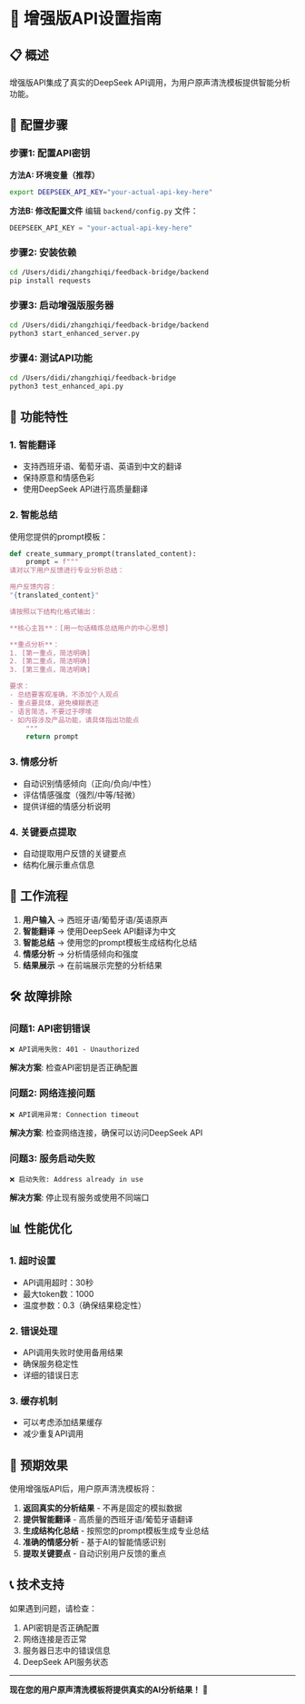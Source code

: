 # 🚀 增强版API设置指南

## 📋 概述

增强版API集成了真实的DeepSeek API调用，为用户原声清洗模板提供智能分析功能。

## 🔧 配置步骤

### 步骤1: 配置API密钥

**方法A: 环境变量（推荐）**
```bash
export DEEPSEEK_API_KEY="your-actual-api-key-here"
```

**方法B: 修改配置文件**
编辑 `backend/config.py` 文件：
```python
DEEPSEEK_API_KEY = "your-actual-api-key-here"
```

### 步骤2: 安装依赖

```bash
cd /Users/didi/zhangzhiqi/feedback-bridge/backend
pip install requests
```

### 步骤3: 启动增强版服务器

```bash
cd /Users/didi/zhangzhiqi/feedback-bridge/backend
python3 start_enhanced_server.py
```

### 步骤4: 测试API功能

```bash
cd /Users/didi/zhangzhiqi/feedback-bridge
python3 test_enhanced_api.py
```

## 🎯 功能特性

### 1. 智能翻译
- 支持西班牙语、葡萄牙语、英语到中文的翻译
- 保持原意和情感色彩
- 使用DeepSeek API进行高质量翻译

### 2. 智能总结
使用您提供的prompt模板：
```python
def create_summary_prompt(translated_content):
    prompt = f"""
请对以下用户反馈进行专业分析总结：

用户反馈内容：
"{translated_content}"

请按照以下结构化格式输出：

**核心主旨**：[用一句话精炼总结用户的中心思想]

**重点分析**：
1. [第一重点，简洁明确]
2. [第二重点，简洁明确] 
3. [第三重点，简洁明确]

要求：
- 总结要客观准确，不添加个人观点
- 重点要具体，避免模糊表述
- 语言简洁，不要过于啰嗦
- 如内容涉及产品功能，请具体指出功能点
    """
    return prompt
```

### 3. 情感分析
- 自动识别情感倾向（正向/负向/中性）
- 评估情感强度（强烈/中等/轻微）
- 提供详细的情感分析说明

### 4. 关键要点提取
- 自动提取用户反馈的关键要点
- 结构化展示重点信息

## 🔄 工作流程

1. **用户输入** → 西班牙语/葡萄牙语/英语原声
2. **智能翻译** → 使用DeepSeek API翻译为中文
3. **智能总结** → 使用您的prompt模板生成结构化总结
4. **情感分析** → 分析情感倾向和强度
5. **结果展示** → 在前端展示完整的分析结果

## 🛠️ 故障排除

### 问题1: API密钥错误
```
❌ API调用失败: 401 - Unauthorized
```
**解决方案**: 检查API密钥是否正确配置

### 问题2: 网络连接问题
```
❌ API调用异常: Connection timeout
```
**解决方案**: 检查网络连接，确保可以访问DeepSeek API

### 问题3: 服务启动失败
```
❌ 启动失败: Address already in use
```
**解决方案**: 停止现有服务或使用不同端口

## 📊 性能优化

### 1. 超时设置
- API调用超时：30秒
- 最大token数：1000
- 温度参数：0.3（确保结果稳定性）

### 2. 错误处理
- API调用失败时使用备用结果
- 确保服务稳定性
- 详细的错误日志

### 3. 缓存机制
- 可以考虑添加结果缓存
- 减少重复API调用

## 🎉 预期效果

使用增强版API后，用户原声清洗模板将：

1. **返回真实的分析结果** - 不再是固定的模拟数据
2. **提供智能翻译** - 高质量的西班牙语/葡萄牙语翻译
3. **生成结构化总结** - 按照您的prompt模板生成专业总结
4. **准确的情感分析** - 基于AI的智能情感识别
5. **提取关键要点** - 自动识别用户反馈的重点

## 📞 技术支持

如果遇到问题，请检查：
1. API密钥是否正确配置
2. 网络连接是否正常
3. 服务器日志中的错误信息
4. DeepSeek API服务状态

---

**现在您的用户原声清洗模板将提供真实的AI分析结果！** 🎉

